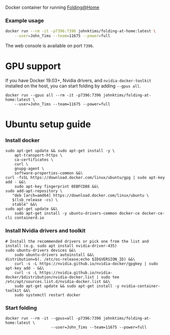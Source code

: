 Docker container for running [Folding@Home](http://folding.stanford.edu/)

### Example usage
```bash
docker run --rm -it -p7396:7396 johnktims/folding-at-home:latest \
    --user=John_Tims --team=11675 --power=full
```

The web console is available on port `7396`.

GPU support
===========
If you have Docker 19.03+, Nvidia drivers, and `nvidia-docker-toolkit` installed
on the host, you can start folding by adding `--gpus all`.
```
docker run --gpus all --rm -it -p7396:7396 johnktims/folding-at-home:latest \
    --user=John_Tims --team=11675 --power=full
```

# Ubuntu setup guide
### Install docker
```
sudo apt-get update && sudo apt-get install -y \
    apt-transport-https \
    ca-certificates \
    curl \
    gnupg-agent \
    software-properties-common &&\
curl -fsSL https://download.docker.com/linux/ubuntu/gpg | sudo apt-key add - &&\
    sudo apt-key fingerprint 0EBFCD88 &&\
sudo add-apt-repository \
   "deb [arch=amd64] https://download.docker.com/linux/ubuntu \
   $(lsb_release -cs) \
   stable" &&\
sudo apt-get update &&\
    sudo apt-get install -y ubuntu-drivers-common docker-ce docker-ce-cli containerd.io
```

### Install Nvidia drivers and toolkit
```
# Install the recommended drivers or pick one from the list and install (e.g. sudo apt install nvidia-driver-435)
sudo ubuntu-drivers devices &&\
    sudo ubuntu-drivers autoinstall &&\
distribution=$(. /etc/os-release;echo $ID$VERSION_ID) &&\
    curl -s -L https://nvidia.github.io/nvidia-docker/gpgkey | sudo apt-key add - &&\
    curl -s -L https://nvidia.github.io/nvidia-docker/$distribution/nvidia-docker.list | sudo tee /etc/apt/sources.list.d/nvidia-docker.list &&\
    sudo apt-get update && sudo apt-get install -y nvidia-container-toolkit &&\
    sudo systemctl restart docker
```

### Start folding
```
docker run --rm -it --gpus=all -p7396:7396 johnktims/folding-at-home:latest \
                    --user=John_Tims --team=11675 --power=full
```
